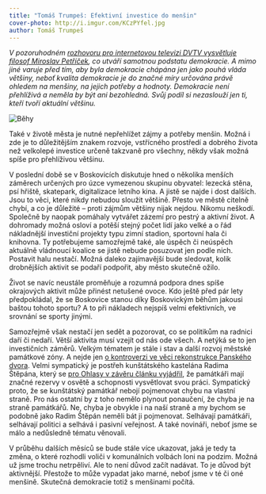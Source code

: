 ```yaml
---
title: "Tomáš Trumpeš: Efektivní investice do menšin"
cover-photo: http://i.imgur.com/KCzPYfel.jpg
author: Tomáš Trumpeš
---
```


*V pozoruhodném [rozhovoru pro internetovou televizi DVTV vysvětluje filosof Miroslav Petříček](http://video.aktualne.cz/dvtv/petricek-evropa-se-nesmi-roztristit-nemohla-by-celit-svetu/r~a163cfe42c9211e5989d0025900fea04/), co utváří samotnou podstatu demokracie. A mimo jiné varuje před tím, aby byla demokracie chápána jen jako pouhá vláda většiny, neboť kvalita demokracie je do značné míry určována právě ohledem na menšiny, na jejich potřeby a hodnoty. Demokracie není přehlíživá a neměla by být ani bezohledná. Svůj podíl si nezaslouží jen ti, kteří tvoří aktuální většinu.*

<img src="http://i.imgur.com/KCzPYfe.jpg" alt="Běhy" class="img-responsive">

Také v životě města je nutné nepřehlížet zájmy a potřeby menšin. Možná i zde je to důležitějším znakem rozvoje, vstřícného prostředí a dobrého života než velkolepé investice určeně takzvaně pro všechny, někdy však možná spíše pro přehlíživou většinu. 

V poslední době se v Boskovicích diskutuje hned o několika menších záměrech určených pro úzce vymezenou skupinu obyvatel: lezecká stěna, psí hřiště, skatepark, digitalizace letního kina. A jistě se najde i dost dalších. Jsou to věci, které nikdy nebudou sloužit většině. Přesto ve městě citelně chybí, a co je důležité – proti zájmům většiny nijak nejdou. Nikomu neškodí. Společně by naopak pomáhaly vytvářet zázemí pro pestrý a aktivní život. A dohromady možná osloví a potěší stejný počet lidí jako velké a o řád nákladnější investiční projekty typu zimní stadion, sportovní hala či knihovna. Ty potřebujeme samozřejmě také, ale úspěch či neúspěch aktuálně vládnoucí koalice se jistě nebude posuzovat jen podle nich. Postavit halu nestačí. Možná daleko zajímavější bude sledovat, kolik drobnějších aktivit se podaří podpořit, aby město skutečně ožilo. 

Život se navíc neustále proměňuje a rozumná podpora dnes spíše okrajových aktivit může přinést netušené ovoce. Kdo ještě před pár lety předpokládal, že se Boskovice stanou díky Boskovickým běhům jakousi baštou tohoto sportu? A to při nákladech nejspíš velmi efektivních, ve srovnání se sporty jinými.

Samozřejmě však nestačí jen sedět a pozorovat, co se politikům na radnici daří či nedaří. Větší aktivita musí vzejít od nás ode všech. A netýká se to jen investičních záměrů. Velkým tématem je stále i stav a další rozvoj městské památkové zóny. A nejde jen [o kontroverzi ve věci rekonstrukce Panského dvora](http://ohlasy.info/clanky/2015/07/pansky-dvur-bez-razitka.html). Velmi sympatický je postřeh kunštátského kastelána Radima Štěpána, který se [pro Ohlasy v závěru článku vyjádřil](http://ohlasy.info/clanky/2015/07/kunstatsky-zamek.html), že památkáři mají značné rezervy v osvětě a schopnosti vysvětlovat svou práci. Sympatický proto, že se kunštátský památkář nebojí pojmenovat chybu na vlastní straně. Pro nás ostatní by z toho nemělo plynout ponaučení, že chyba je na straně památkářů. Ne, chyba je obvykle i na naší straně a my bychom se podobně jako Radim Štěpán neměli bát ji pojmenovat. Selhávají památkáři, selhávají politici a selhává i pasivní veřejnost. A také novináři, neboť jsme se málo a nedůsledně tématu věnovali.

V průběhu dalších měsíců se bude stále více ukazovat, jaká je tedy ta změna, o které rozhodli voliči v komunálních volbách loni na podzim. Možná už jsme trochu netrpěliví. Ale to není důvod začít nadávat. To je důvod být aktivnější. Přestože to může vypadat jako marné, neboť jsme v té či oné menšině. Skutečná demokracie totiž s menšinami počítá.


